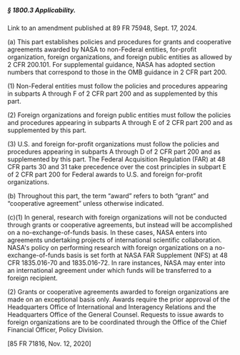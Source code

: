 ##### § 1800.3 Applicability. #####

Link to an amendment published at 89 FR 75948, Sept. 17, 2024.

(a) This part establishes policies and procedures for grants and cooperative agreements awarded by NASA to non-Federal entities, for-profit organization, foreign organizations, and foreign public entities as allowed by 2 CFR 200.101. For supplemental guidance, NASA has adopted section numbers that correspond to those in the OMB guidance in 2 CFR part 200.

(1) Non-Federal entities must follow the policies and procedures appearing in subparts A through F of 2 CFR part 200 and as supplemented by this part.

(2) Foreign organizations and foreign public entities must follow the policies and procedures appearing in subparts A through E of 2 CFR part 200 and as supplemented by this part.

(3) U.S. and foreign for-profit organizations must follow the policies and procedures appearing in subparts A through D of 2 CFR part 200 and as supplemented by this part. The Federal Acquisition Regulation (FAR) at 48 CFR parts 30 and 31 take precedence over the cost principles in subpart E of 2 CFR part 200 for Federal awards to U.S. and foreign for-profit organizations.

(b) Throughout this part, the term “award” refers to both “grant” and “cooperative agreement” unless otherwise indicated.

(c)(1) In general, research with foreign organizations will not be conducted through grants or cooperative agreements, but instead will be accomplished on a no-exchange-of-funds basis. In these cases, NASA enters into agreements undertaking projects of international scientific collaboration. NASA's policy on performing research with foreign organizations on a no-exchange-of-funds basis is set forth at NASA FAR Supplement (NFS) at 48 CFR 1835.016-70 and 1835.016-72. In rare instances, NASA may enter into an international agreement under which funds will be transferred to a foreign recipient.

(2) Grants or cooperative agreements awarded to foreign organizations are made on an exceptional basis only. Awards require the prior approval of the Headquarters Office of International and Interagency Relations and the Headquarters Office of the General Counsel. Requests to issue awards to foreign organizations are to be coordinated through the Office of the Chief Financial Officer, Policy Division.

[85 FR 71816, Nov. 12, 2020]
